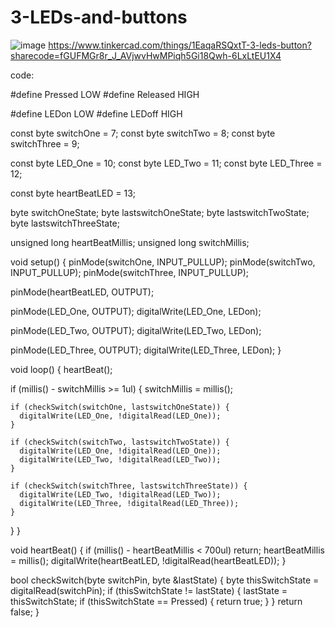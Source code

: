 # 3-LEDs-and-buttons
![image](https://github.com/user-attachments/assets/0cf0a331-e84a-4804-b7f7-13cdea92f0dd)
https://www.tinkercad.com/things/1EaqaRSQxtT-3-leds-button?sharecode=fGUFMGr8r_J_AVjwvHwMPiqh5Gi18Qwh-6LxLtEU1X4

code: 

#define Pressed  LOW
#define Released HIGH

#define LEDon    LOW
#define LEDoff   HIGH

const byte switchOne    = 7;
const byte switchTwo    = 8;
const byte switchThree  = 9;

const byte LED_One      = 10;
const byte LED_Two      = 11;
const byte LED_Three    = 12;

const byte heartBeatLED = 13;

byte switchOneState;
byte lastswitchOneState;
byte lastswitchTwoState;
byte lastswitchThreeState;

unsigned long heartBeatMillis;
unsigned long switchMillis;

void setup() {
  pinMode(switchOne, INPUT_PULLUP);
  pinMode(switchTwo, INPUT_PULLUP);
  pinMode(switchThree, INPUT_PULLUP);

  pinMode(heartBeatLED, OUTPUT);

  pinMode(LED_One, OUTPUT);
  digitalWrite(LED_One, LEDon);

  pinMode(LED_Two, OUTPUT);
  digitalWrite(LED_Two, LEDon);

  pinMode(LED_Three, OUTPUT);
  digitalWrite(LED_Three, LEDon);
}

void loop() {
  heartBeat();

  if (millis() - switchMillis >= 1ul) {
    switchMillis = millis();

    if (checkSwitch(switchOne, lastswitchOneState)) {
      digitalWrite(LED_One, !digitalRead(LED_One));
    }

    if (checkSwitch(switchTwo, lastswitchTwoState)) {
      digitalWrite(LED_One, !digitalRead(LED_One));
      digitalWrite(LED_Two, !digitalRead(LED_Two));
    }

    if (checkSwitch(switchThree, lastswitchThreeState)) {
      digitalWrite(LED_Two, !digitalRead(LED_Two));
      digitalWrite(LED_Three, !digitalRead(LED_Three));
    }
  }
}

void heartBeat() {
  if (millis() - heartBeatMillis < 700ul) return;
  heartBeatMillis = millis();
  digitalWrite(heartBeatLED, !digitalRead(heartBeatLED));
}

bool checkSwitch(byte switchPin, byte &lastState) {
  byte thisSwitchState = digitalRead(switchPin);
  if (thisSwitchState != lastState) {
    lastState = thisSwitchState;
    if (thisSwitchState == Pressed) {
      return true;
    }
  }
  return false;
}
